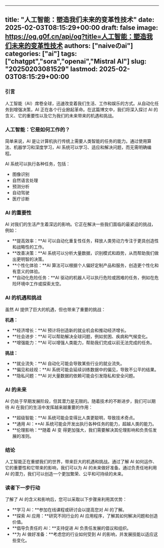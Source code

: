 
---
title: "人工智能：塑造我们未来的变革性技术"
date: 2025-02-03T08:15:29+00:00
draft: false
image: https://og.g0f.cn/api/og?title=人工智能：塑造我们未来的变革性技术
authors: ["naiveのai"]
categories: ["ai"]
tags: ["chatgpt","sora","openai","Mistral AI"]
slug: "20250203081529"
lastmod: 2025-02-03T08:15:29+00:00
---
### 引言

人工智能（AI）席卷全球，迅速改变着我们生活、工作和娱乐的方式。从自动化任务到增强决策，AI 正在各个行业掀起革命。在这篇博文中，我们将深入探讨 AI 的含义、它的重要性以及它为我们的未来带来的机遇和挑战。

### 人工智能：它是如何工作的？

简单来说，AI 是让计算机执行传统上需要人类智能的任务的能力。通过使用算法、机器学习和深度学习，AI 系统可以学习、适应和解决问题，而无需明确编程。

AI 系统可以执行各种任务，包括：

- 图像识别
- 自然语言处理
- 预测分析
- 自动驾驶
- 医疗诊断

### AI 的重要性

AI 对我们的生活产生着深远的影响。它正在解决一些我们面临的最紧迫的挑战，例如：

- **提高效率：**AI 可以自动化重复性任务，释放人类劳动力专注于更具创造性和战略性的工作。
- **改善决策：**AI 系统可以分析大量数据，识别模式和趋势，从而帮助我们做出更明智的决策。
- **个性化体验：**AI 算法可以根据个人偏好定制产品和服务，创造更个性化和有意义的体验。
- **自动化危险任务：**AI 驱动的机器人可以执行危险或困难的任务，例如在危险环境中工作或探索太空。

### AI 的机遇和挑战

虽然 AI 提供了巨大的机遇，但也带来了重要的挑战：

**机遇：**

- **经济增长：**AI 预计将创造新的就业机会和推动经济增长。
- **社会进步：**AI 可以帮助解决全球问题，例如贫困、疾病和气候变化。
- **增强能力：**AI 可以增强人类能力，帮助我们完成以前无法完成的任务。

**挑战：**

- **就业流失：**AI 自动化可能会导致某些行业的就业流失。
- **偏见和歧视：**AI 系统可能会延续训练数据中的偏见，导致不公平的结果。
- **隐私问题：**AI 对大量数据的依赖可能会引发隐私和安全问题。

### AI 的未来

AI 仍处于早期发展阶段，但其潜力是无限的。随着技术的不断进步，我们可以期待 AI 在我们的生活中发挥越来越重要的作用：

- **超级智能：**AI 系统可能会变得比人类更聪明，导致技术奇点。
- **通用 AI：**AI 系统可能会开发出执行各种任务的能力，超越人类的能力。
- **伦理影响：**随着 AI 变 得更加强大，我们需要解决其伦理影响和负责任发展的准则。

### 结论

人工智能正在重塑我们的世界，带来巨大的机遇和挑战。通过了解 AI 如何运作、它的重要性和它带来的影响，我们可以为 AI 的未来做好准备。通过负责任地利用 AI 的潜力，我们可以创造一个更加繁荣、公平和可持续的未来。

### 读者下一步行动

了解了 AI 的含义和影响后，您可以采取以下步骤来利用其优势：

- **学习 AI：**参加在线课程或研讨会以提高您对 AI 的了解。
- **探索 AI 应用：**研究不同行业的 AI 应用程序，了解其如何解决问题和创造价值。
- **倡导负责任的 AI：**支持促进 AI 负责任发展的倡议和组织。
- **为 AI 做好准备：**考虑您的行业如何受到 AI 的影响，并发展技能以适应这些变化。